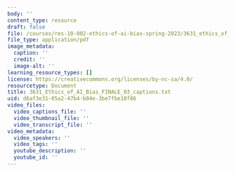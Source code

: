 ```yaml
---
body: ''
content_type: resource
draft: false
file: /courses/res-10-002-ethics-of-ai-bias-spring-2023/3631_ethics_of_ai_bias_finale_03_transcript.pdf
file_type: application/pdf
image_metadata:
  caption: ''
  credit: ''
  image-alt: ''
learning_resource_types: []
license: https://creativecommons.org/licenses/by-nc-sa/4.0/
resourcetype: Document
title: 3631_Ethics_of_AI_Bias_FINALE_03_captions.txt
uid: d6af3e31-05a2-47b4-b04e-3be7fbe18f86
video_files:
  video_captions_file: ''
  video_thumbnail_file: ''
  video_transcript_file: ''
video_metadata:
  video_speakers: ''
  video_tags: ''
  youtube_description: ''
  youtube_id: ''
---
```

